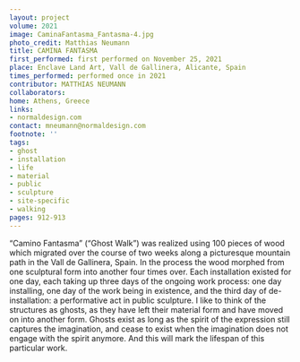 ```yaml
---
layout: project
volume: 2021
image: CaminaFantasma_Fantasma-4.jpg
photo_credit: Matthias Neumann
title: CAMINA FANTASMA
first_performed: first performed on November 25, 2021
place: Enclave Land Art, Vall de Gallinera, Alicante, Spain
times_performed: performed once in 2021
contributor: MATTHIAS NEUMANN
collaborators:
home: Athens, Greece
links:
- normaldesign.com
contact: mneumann@normaldesign.com
footnote: ''
tags:
- ghost
- installation
- life
- material
- public
- sculpture
- site-specific
- walking
pages: 912-913
---
```


“Camino Fantasma” (“Ghost Walk”) was realized using 100 pieces of wood which migrated over the course of two weeks along a picturesque mountain path in the Vall de Gallinera, Spain. In the process the wood morphed from one sculptural form into another four times over. Each installation existed for one day, each taking up three days of the ongoing work process: one day installing, one day of the work being in existence, and the third day of de-installation: a performative act in public sculpture. I like to think of the structures as ghosts, as they have left their material form and have moved on into another form. Ghosts exist as long as the spirit of the expression still captures the imagination, and cease to exist when the imagination does not engage with the spirit anymore. And this will mark the lifespan of this particular work.